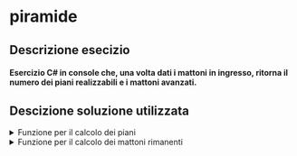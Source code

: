 # piramide
## Descrizione esecizio
#### Esercizio C# in console che, una volta dati i mattoni in ingresso, ritorna il numero dei piani realizzabili e i mattoni avanzati.

## Descizione soluzione utilizzata

<details>
<summary>Funzione per il calcolo dei piani</summary>
 
```c#
public static int Piani( int mattoni )
{
```
Dichiariamo la funzione dove andremo ad inserire le istruzioni per il calcolo dei piani, passandole come parametro i mattoni disponibili.

<details>
<summary>Controllo del numero dei mattoni</summary>
 
```c#
if(mattoni<=0){
    return 0;
}
```
Controlliamo che i mattoni siano maggiori di 0, in caso contrario restituiamo immediatamente 0 al programma, in quanto non sono costruibili piani senza mattoni.
</details>
<details>
<summary>Creazione variabili utili</summary>

```c#
int risultato=0;
int counterFloors=0;
int counterBlocks=1;
```
Creiamo le variabili che ci serviranno in seguito : la prima per contenere l'area di un piano, la seconda per contenere la quantità di piani costruibili e la terza per avere a disposizione la lunghezza del lato del piano corrente.
</details>
<details>
<summary>Calcolo dei piani</summary>

```c#
for(counterFloors=0;mattoni>0;counterFloors++){
    risultato = counterBlocks*counterBlocks;
    mattoni-=risultato;
    counterBlocks+=2;
}

if(mattoni<0){
    counterFloors--;
}

return counterFloors;
}
```
Tramite <i>for</i> calcoliamo in <i><b>counterFloors</b></i> i piani che riusciremo a costruire : calcoliamo dentro <b><i>risultato</i></b> l'area del piano, per poi sottrarla al numero totale di mattoni disponibili, aumentiamo in fine il lato di 2. L'<i>if</i> successivo serve in caso i mattoni vadano in negativo : togliamo un piano, dato che l'ultimo piano non siamo chiaramenti riusciti a costruirlo avendo ottenuto un numero di mattoni negativo. Restituiamo poi la variabile e chiudiamo la funzione.
</details>
 <br>
</details>


<details>
<summary>Funzione per il calcolo dei mattoni rimanenti</summary>

```c#
public static int Rimanenti( int mattoni )
{
```   
Dichiariamo la funzione dove andremo ad inserire le istruzioni per il calcolo dei mattoni rimanenti, passandole come parametro i mattoni disponibili.
<details>
<summary>Dichiarazione variabili utili</summary>

```c#
int piani=Piani(mattoni);
int restoMattoni=mattoni;
int num=1;
```
Creiamo le variabili che ci serviranno in seguito : la prima conterrà il numero di piani costruibili calcolato tramite la funzione <i><b>Piani</b></i>, la seconda alla fine del programma conterrà i mattoni rimanenti mentre la terza servirà per contenere la lunghezza del lato del piano corrente.
</details>
<details>
<summary>Calcolo dei mattoni rimasti</summary>

```c#
for(int i=0;i<piani;i++){
    restoMattoni-=num*num;
    num+=2;
}
return restoMattoni;
}
```
Tramite <i>for</i> calcoliamo quanti mattoni ci resteranno dopo aver costruito la piramide : otteniamo l'area del piano corrente per poi sottrarla al numero di mattoni  disponibili, inseriamo poi questo dato nella variabile <i><b>restoMattoni</b></i>. Restituiamo poi la variabile e chiudiamo la funzione.
</details>
